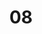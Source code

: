 ---
layout: photo
title: "08"
image_main: 08/20080209-P1020991-500.jpg
left: 07.html
right: 09.html
---